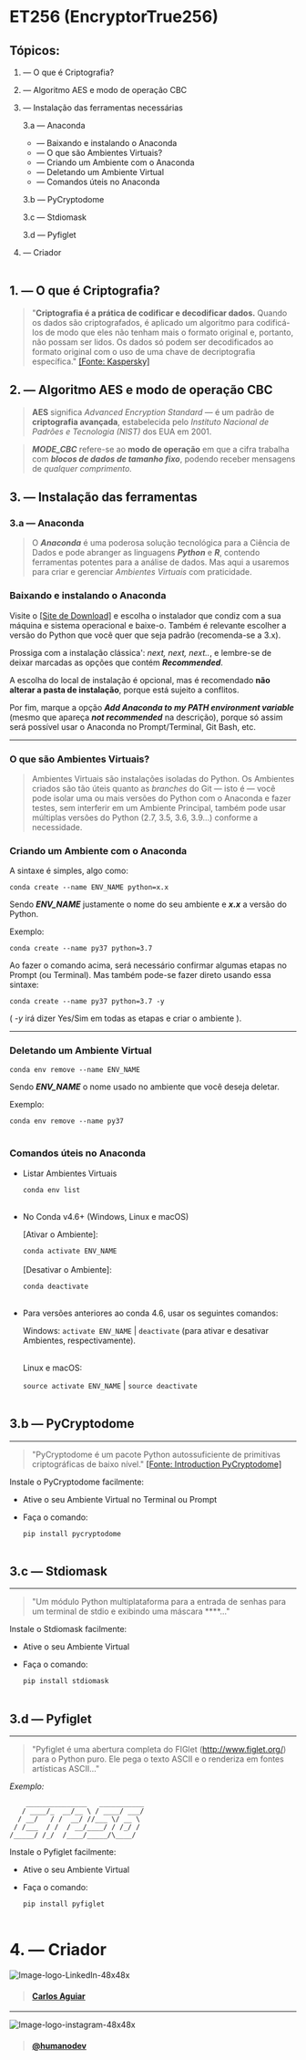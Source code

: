 # ET256 (EncryptorTrue256)

## Tópicos:

1. — O que é Criptografia?
2. — Algoritmo AES e modo de operação CBC
3. — Instalação das ferramentas necessárias
   
   3.a — Anaconda
      * — Baixando e instalando o Anaconda
      * — O que são Ambientes Virtuais?
      * — Criando um Ambiente com o Anaconda
      * — Deletando um Ambiente Virtual
      * — Comandos úteis no Anaconda
   
   3.b — PyCryptodome
   
   3.c — Stdiomask
   
   3.d — Pyfiglet
   
4. — Criador
<br></br>
## 1. — O que é Criptografia?

> "**Criptografia é a prática de codificar e decodificar dados.** Quando os dados são criptografados, é aplicado um algoritmo para codificá-los de modo que eles não tenham mais o formato original e, portanto, não possam ser lidos. Os dados só podem ser decodificados ao formato original com o uso de uma chave de decriptografia específica." [[Fonte: Kaspersky]](https://www.kaspersky.com.br/resource-center/definitions/encryption)

## 2. — Algoritmo AES e modo de operação CBC

> **AES** significa *Advanced Encryption Standard* — é um padrão de **criptografia avançada**, estabelecida pelo *Instituto Nacional de Padrões e Tecnologia (NIST)* dos EUA em 2001.

> _**MODE_CBC**_ refere-se ao **modo de operação** em que a cifra trabalha com _**blocos de dados de tamanho fixo**_, podendo receber mensagens de *qualquer comprimento.*

## 3. — Instalação das ferramentas

### 3.a — Anaconda

> O **_Anaconda_** é uma poderosa solução tecnológica para a Ciência de Dados e pode abranger as linguagens _**Python**_ e _**R**_, contendo ferramentas potentes para a análise de dados. Mas aqui a usaremos para criar e gerenciar *Ambientes Virtuais* com praticidade.

### Baixando e instalando o Anaconda

Visite o [[Site de Download]](https://www.anaconda.com/products/individual#Downloads) e escolha o instalador que condiz com a sua máquina e sistema operacional e baixe-o. Também é relevante escolher a versão do Python que você quer que seja padrão (recomenda-se a 3.x).

Prossiga com a instalação clássica': *next, next, next..*, e lembre-se de deixar marcadas as opções que contém _**Recommended**_.

A escolha do local de instalação é opcional, mas é recomendado **não alterar a pasta de instalação**, porque está sujeito a conflitos.

Por fim, marque a opção _**Add Anaconda to my PATH environment variable**_ (mesmo que apareça _**not recommended**_ na descrição), porque só assim será possível usar o Anaconda no Prompt/Terminal, Git Bash, etc.

---

### O que são Ambientes Virtuais?

> Ambientes Virtuais são instalações isoladas do Python. Os Ambientes criados são tão úteis quanto as *branches* do Git — isto é — você pode isolar uma ou mais versões do Python com o Anaconda e fazer testes, sem interferir em um Ambiente Principal, também pode usar múltiplas versões do Python (2.7, 3.5, 3.6, 3.9...) conforme a necessidade.

### Criando um Ambiente com o Anaconda

A sintaxe é simples, algo como:

`conda create --name ENV_NAME python=x.x`

Sendo _**ENV_NAME**_ justamente o nome do seu ambiente e _**x.x**_ a versão do Python.

Exemplo:

`conda create --name py37 python=3.7`

Ao fazer o comando acima, será necessário confirmar algumas etapas no Prompt (ou Terminal). Mas também pode-se fazer direto usando essa sintaxe:

`conda create --name py37 python=3.7 -y`

( _-y_ irá dizer Yes/Sim em todas as etapas e criar o ambiente ).

***

### Deletando um Ambiente Virtual

`conda env remove --name ENV_NAME`

Sendo _**ENV_NAME**_ o nome usado no ambiente que você deseja deletar.

Exemplo:

`conda env remove --name py37`
<br></br>
### Comandos úteis no Anaconda

* Listar Ambientes Virtuais

    `conda env list`
    <br></br>

* No Conda v4.6+ (Windows, Linux e macOS)

    [Ativar o Ambiente]:
    
    `conda activate ENV_NAME`
    <br></br>
    [Desativar o Ambiente]:

    `conda deactivate`
    <br></br>

* Para versões anteriores ao conda 4.6, usar os seguintes comandos:

    Windows:
    `activate ENV_NAME` | `deactivate` (para ativar e desativar Ambientes, respectivamente).
    <br></br>

    Linux e macOS:

    `source activate ENV_NAME` | `source deactivate`
<br></br>
## 3.b — PyCryptodome
---

> "PyCryptodome é um pacote Python autossuficiente de primitivas criptográficas de baixo nível." [[Fonte: Introduction PyCryptodome]](https://www.pycryptodome.org/en/latest/src/introduction.html)


Instale o PyCryptodome facilmente:
    
- Ative o seu Ambiente Virtual no Terminal ou Prompt
- Faça o comando:

    `pip install pycryptodome`
<br></br>
## 3.c — Stdiomask
---

> "Um módulo Python multiplataforma para a entrada de senhas para um terminal de stdio e exibindo uma máscara ****..."

Instale o Stdiomask facilmente:

- Ative o seu Ambiente Virtual
- Faça o comando:

    `pip install stdiomask`
<br></br>
## 3.d — Pyfiglet
---

> "Pyfiglet é uma abertura completa do FIGlet (http://www.figlet.org/) para o Python puro. Ele pega o texto ASCII e o renderiza em fontes artísticas ASCII..."

*Exemplo:*
```
    _______________   ___________
   / ____/_  __/__ \ / ____/ ___/
  / __/   / /  __/ //___ \/ __ \ 
 / /___  / /  / __/____/ / /_/ / 
/_____/ /_/  /____/_____/\____/  
```
Instale o Pyfiglet facilmente:

- Ative o seu Ambiente Virtual
- Faça o comando:

    `pip install pyfiglet`
<br></br>

# 4. — Criador

![Image-logo-LinkedIn-48x48x](https://icons.iconarchive.com/icons/limav/flat-gradient-social/48/Linkedin-icon.png)

> #### [Carlos Aguiar](https://www.linkedin.com/in/aguiar0x01/)

---

![Image-logo-instagram-48x48x](https://icons.iconarchive.com/icons/chrisbanks2/cold-fusion-hd/48/instagram-2-icon.png)

> #### [@humanodev](https://www.instagram.com/humanodev/)
